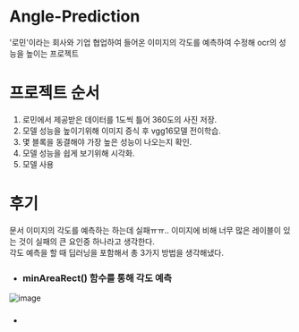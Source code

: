 # Angle-Prediction
'로민'이라는 회사와 기업 협업하여 들어온 이미지의 각도를 예측하여 수정해 ocr의 성능을 높이는 프로젝트

# 프로젝트 순서
1. 로민에서 제공받은 데이터를 1도씩 틀어 360도의 사진 저장.
2. 모델 성능을 높이기위해 이미지 증식 후 vgg16모델 전이학습.
3. 몇 블록을 동결해야 가장 높은 성능이 나오는지 확인.
4. 모델 성능을 쉽게 보기위해 시각화.
5. 모델 사용

# 후기 
문서 이미지의 각도를 예측하는 하는데 실패ㅠㅠ..
이미지에 비해 너무 많은 레이블이 있는 것이 실패의 큰 요인중 하나라고 생각한다.   
각도 예측을 할 때 딥러닝을 포함해서 총 3가지 방법을 생각해냈다.
+ ### minAreaRect() 함수를 통해 각도 예측   
![image](https://i2.wp.com/theailearner.com/wp-content/uploads/2020/11/movie1-1.gif?resize=600%2C600&ssl=1)   
+ ### 

